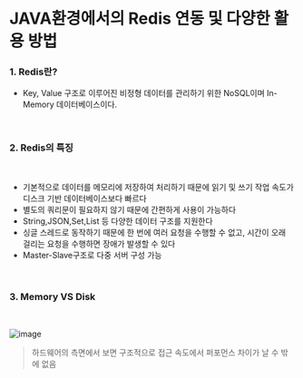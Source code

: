<h1>JAVA환경에서의 Redis 연동 및 다양한 활용 방법</h1>

<h3>1. Redis란?</h3>

- Key, Value 구조로 이루어진 비정형 데이터를 관리하기 위한 NoSQL이며 In-Memory 데이터베이스이다.

<br/>

<h3>2. Redis의 특징</h3>

<br/>

- 기본적으로 데이터를 메모리에 저장하여 처리하기 때문에 읽기 및 쓰기 작업 속도가 디스크 기반 데이터베이스보다 빠르다
- 별도의 쿼리문이 필요하지 않기 때문에 간편하게 사용이 가능하다
- String,JSON,Set,List 등 다양한 데이터 구조를 지원한다
- 싱글 스레드로 동작하기 때문에 한 번에 여러 요청을 수행할 수 없고, 시간이 오래 걸리는 요청을 수행하면 장애가 발생할 수 있다
- Master-Slave구조로 다중 서버 구성 가능

<br/>

<h3>3. Memory VS Disk</h3>

<br/>

![image](https://github.com/user-attachments/assets/92bafc28-4065-476e-bf48-00f66d0d468e)

> 하드웨어의 측면에서 보면 구조적으로 접근 속도에서 퍼포먼스 차이가 날 수 밖에 없음
